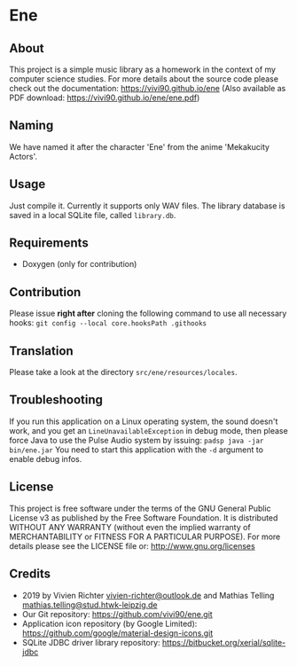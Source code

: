 Ene
===

About
-----
This project is a simple music library as a homework in the context of my computer science studies.
For more details about the source code please check out the documentation: https://vivi90.github.io/ene
(Also available as PDF download: https://vivi90.github.io/ene/ene.pdf)

Naming
------
We have named it after the character 'Ene' from the anime 'Mekakucity Actors'.

Usage
-----
Just compile it.
Currently it supports only WAV files.
The library database is saved in a local SQLite file, called `library.db`.

Requirements
------------
* Doxygen (only for contribution)

Contribution
------------
Please issue **right after** cloning the following command to use all necessary hooks:
`git config --local core.hooksPath .githooks`

Translation
-----------
Please take a look at the directory `src/ene/resources/locales`.

Troubleshooting
---------------
If you run this application on a Linux operating system, the sound doesn't work,
and you get an `LineUnavailableException` in debug mode, then please force Java to use the Pulse Audio system by issuing: `padsp java -jar bin/ene.jar`
You need to start this application with the `-d` argument to enable debug infos.

License
-------
This project is free software under the terms of the GNU General Public License v3 as published by the Free Software Foundation.
It is distributed WITHOUT ANY WARRANTY (without even the implied warranty of MERCHANTABILITY or FITNESS FOR A PARTICULAR PURPOSE).
For more details please see the LICENSE file or: http://www.gnu.org/licenses

Credits
-------
* 2019 by Vivien Richter <vivien-richter@outlook.de> and Mathias Telling <mathias.telling@stud.htwk-leipzig.de>
* Our Git repository: https://github.com/vivi90/ene.git
* Application icon repository (by Google Limited): https://github.com/google/material-design-icons.git
* SQLite JDBC driver library repository: https://bitbucket.org/xerial/sqlite-jdbc
